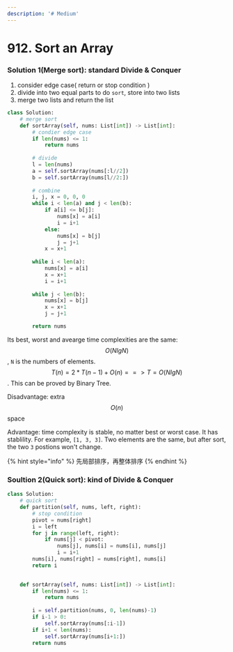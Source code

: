 ```yaml
---
description: '# Medium'
---
```


# 912. Sort an Array

### Solution 1\(Merge sort\): standard Divide & Conquer

1. consider edge case\( return or stop condition \)
2. divide into two equal parts to do `sort`, store into two lists
3. merge two lists and return the list

```python
class Solution:
    # merge sort
    def sortArray(self, nums: List[int]) -> List[int]:
        # condier edge case
        if len(nums) <= 1:
            return nums
        
        # divide
        l = len(nums)
        a = self.sortArray(nums[:l//2])
        b = self.sortArray(nums[l//2:])
        
        # combine
        i, j, x = 0, 0, 0
        while i < len(a) and j < len(b):
            if a[i] <= b[j]:
                nums[x] = a[i]
                i = i+1
            else:
                nums[x] = b[j]
                j = j+1
            x = x+1
        
        while i < len(a):
            nums[x] = a[i]
            x = x+1
            i = i+1
            
        while j < len(b):
            nums[x] = b[j]
            x = x+1
            j = j+1

        return nums
```

Its best, worst and avearge time complexities are the same: $$O(NlgN)$$ , `N` is the numbers of elements. $$T(n) = 2*T(n-1) + O(n)  ==>  T  = O(NlgN)$$ . This can be proved by Binary Tree.

Disadvantage: extra $$O(n)$$ space

Advantage: time complexity is stable, no matter best or worst case. It has stablility. For example, `[1, 3, 3]`. Two elements are the same, but after sort, the two `3` postions won't change.

{% hint style="info" %}
先局部排序，再整体排序
{% endhint %}

### Soultion 2\(Quick sort\): kind of Divide & Conquer

```python
class Solution:
    # quick sort    
    def partition(self, nums, left, right):
        # stop condition
        pivot = nums[right]
        i = left
        for j in range(left, right):
            if nums[j] < pivot:
                nums[j], nums[i] = nums[i], nums[j]
                i = i+1
        nums[i], nums[right] = nums[right], nums[i]
        return i

        
    def sortArray(self, nums: List[int]) -> List[int]:
        if len(nums) <= 1:
            return nums
        
        i = self.partition(nums, 0, len(nums)-1)
        if i-1 > 0:
            self.sortArray(nums[:i-1])   
        if i+1 < len(nums):
            self.sortArray(nums[i+1:])
        return nums
```

